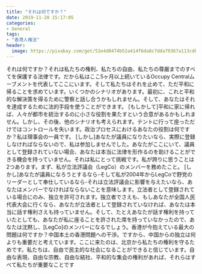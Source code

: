 ```yaml
---
title: "それは何ですか？"
date: 2019-11-28 15:17:05
categories:
- General
tags:
- "香港人権法"
header:
  image: https://pixabay.com/get/52e4d0474b52a414f6da8c7dda79367a113cdbe25b526c4870287fdd954cc051b9_1280.jpg
---
```


それは何ですか？それは私たちの権利、私たちの自由、私たちの尊厳までのすべてを保護する法律です。だから私はここ5ヶ月以上続いているOccupy Centralムーブメントを代表してここにいます。そして私たちはそれを止めて、ただ平和に帰ることを求めています。いくつかのシナリオがあります。最初に、これと平和的な解決策を得るために警察と話し合うかもしれません。そして、あなたはそれを達成するために法的手段を使うことができます。 [もしかして]平和に家に帰れば、人々が都市を統治するのに小さな役割を果たすという合意があるかもしれません。しかし、その後、他のシナリオも考えられます。テントに行って座っただけではコントロールを失います。政治プロセスにおけるあなたの役割は何ですか？私は理事会の一員です。 [しかし]あなたが議員になりたいなら、実際に登録しなければならないので、私は参加しませんでした。あなたがここにいて、議員として登録されていない場合、あなたは本当に法律を形作るのを助けることができる機会を持っていません。それは私にとって挑戦です。私が誇りに思うことは2つあります。まず、私が立法評議会（LegCo）のメンバーを務めたこと。 [しかし]あなたが議員になろうとするなら-そして私が2004年からLegCoで野党のリーダーとして奉仕しているなら-それは立法評議会に影響を与えたいなら、あなたはメンバーでなければならないことを意味します。立法者として登録されている場合にのみ、独立を許可されます。独立者でさえも、もしあなたが全国人民代表大会に行くなら、あなたが立法者として登録されていなければ、あなたは本当に話す権利さえも持っていません。そして、たとえあなたが話す権利を持っていたとしても、あなたが私に座ることを許された席を持っていなかったので、あなたは沈黙し、[LegCo]のメンバーになるでしょう。香港が今抱えている最大の問題は何ですか？中国本土の香港問題への干渉。ですから、中国からの独立は何よりも重要だと考えています。ここに来たのは、北京から私たちの権利を守るためです。私たちは、自由で民主的な社会になることができると信じています。自由な表現、自由な宗教、自由な結社、平和的な集会の権利があれば、それらはすべて私たちが重要なことです
